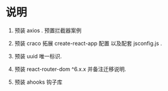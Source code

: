 # 说明

1. 预装 axios . 预置拦截器案例

2. 预装 craco 拓展 create-react-app 配置 以及配套 jsconfig.js .

3. 预装 uuid 唯一标识.

4. 预装 react-router-dom ^6.x.x 并备注迁移说明.

5. 预装 ahooks 钩子库
